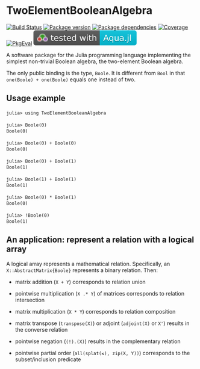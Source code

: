 # TwoElementBooleanAlgebra

[![Build Status](https://github.com/nsajko/TwoElementBooleanAlgebra.jl/actions/workflows/CI.yml/badge.svg?branch=main)](https://github.com/nsajko/TwoElementBooleanAlgebra.jl/actions/workflows/CI.yml?query=branch%3Amain)
[![Package version](https://juliahub.com/docs/General/TwoElementBooleanAlgebra/stable/version.svg)](https://juliahub.com/ui/Packages/General/TwoElementBooleanAlgebra)
[![Package dependencies](https://juliahub.com/docs/General/TwoElementBooleanAlgebra/stable/deps.svg)](https://juliahub.com/ui/Packages/General/TwoElementBooleanAlgebra?t=2)
[![Coverage](https://codecov.io/gh/nsajko/TwoElementBooleanAlgebra.jl/branch/main/graph/badge.svg)](https://codecov.io/gh/nsajko/TwoElementBooleanAlgebra.jl)
[![PkgEval](https://JuliaCI.github.io/NanosoldierReports/pkgeval_badges/B/TwoElementBooleanAlgebra.svg)](https://JuliaCI.github.io/NanosoldierReports/pkgeval_badges/B/TwoElementBooleanAlgebra.html)
[![Aqua](https://raw.githubusercontent.com/JuliaTesting/Aqua.jl/master/badge.svg)](https://github.com/JuliaTesting/Aqua.jl)

A software package for the Julia programming language implementing the simplest non-trivial Boolean algebra, the two-element Boolean algebra.

The only public binding is the type, `Boole`. It is different from `Bool` in that `one(Boole) + one(Boole)` equals one instead of two.

## Usage example

```julia-repl
julia> using TwoElementBooleanAlgebra

julia> Boole(0)
Boole(0)

julia> Boole(0) + Boole(0)
Boole(0)

julia> Boole(0) + Boole(1)
Boole(1)

julia> Boole(1) + Boole(1)
Boole(1)

julia> Boole(0) * Boole(1)
Boole(0)

julia> !Boole(0)
Boole(1)
```

## An application: represent a relation with a logical array

A logical array represents a mathematical relation. Specifically, an `X::AbstractMatrix{Boole}` represents a binary relation. Then:

* matrix addition (`X + Y`) corresponds to relation union

* pointwise multiplication (`X .* Y`) of matrices corresponds to relation intersection

* matrix multiplication (`X * Y`) corresponds to relation composition

* matrix transpose (`transpose(X)`) or adjoint (`adjoint(X)` or `X'`) results in the converse relation

* pointwise negation (`(!).(X)`) results in the complementary relation

* pointwise partial order (`all(splat(≤), zip(X, Y))`) corresponds to the subset/inclusion predicate
